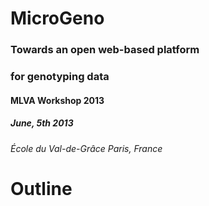 # MicroGeno

### Towards an open web-based platform 
### for genotyping data

#### MLVA Workshop 2013

##### June, 5th 2013
###### École du Val-de-Grâce Paris, France    



# Outline




